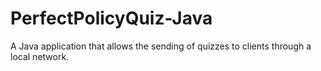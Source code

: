 # PerfectPolicyQuiz-Java
A Java application that allows the sending of quizzes to clients through a local network.
